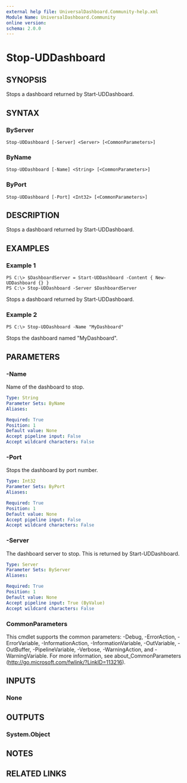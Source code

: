 ```yaml
---
external help file: UniversalDashboard.Community-help.xml
Module Name: UniversalDashboard.Community
online version: 
schema: 2.0.0
---
```


# Stop-UDDashboard

## SYNOPSIS
Stops a dashboard returned by Start-UDDashboard.

## SYNTAX

### ByServer
```
Stop-UDDashboard [-Server] <Server> [<CommonParameters>]
```

### ByName
```
Stop-UDDashboard [-Name] <String> [<CommonParameters>]
```

### ByPort
```
Stop-UDDashboard [-Port] <Int32> [<CommonParameters>]
```

## DESCRIPTION
Stops a dashboard returned by Start-UDDashboard.

## EXAMPLES

### Example 1
```
PS C:\> $DashboardServer = Start-UDDashboard -Content { New-UDDashboard {} }
PS C:\> Stop-UDDashboard -Server $DashboardServer
```

Stops a dashboard returned by Start-UDDashboard.

### Example 2
```
PS C:\> Stop-UDDashboard -Name "MyDashboard"
```

Stops the dashboard named "MyDashboard".

## PARAMETERS

### -Name
Name of the dashboard to stop.

```yaml
Type: String
Parameter Sets: ByName
Aliases: 

Required: True
Position: 1
Default value: None
Accept pipeline input: False
Accept wildcard characters: False
```

### -Port
Stops the dashboard by port number.

```yaml
Type: Int32
Parameter Sets: ByPort
Aliases: 

Required: True
Position: 1
Default value: None
Accept pipeline input: False
Accept wildcard characters: False
```

### -Server
The dashboard server to stop. This is returned by Start-UDDashboard.

```yaml
Type: Server
Parameter Sets: ByServer
Aliases: 

Required: True
Position: 1
Default value: None
Accept pipeline input: True (ByValue)
Accept wildcard characters: False
```

### CommonParameters
This cmdlet supports the common parameters: -Debug, -ErrorAction, -ErrorVariable, -InformationAction, -InformationVariable, -OutVariable, -OutBuffer, -PipelineVariable, -Verbose, -WarningAction, and -WarningVariable. For more information, see about_CommonParameters (http://go.microsoft.com/fwlink/?LinkID=113216).

## INPUTS

### None

## OUTPUTS

### System.Object

## NOTES

## RELATED LINKS

